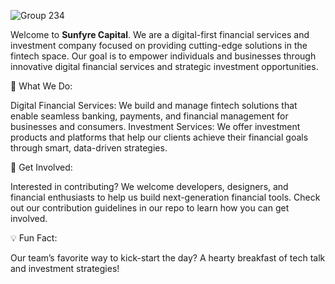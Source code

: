 
![Group 234](https://github.com/user-attachments/assets/c1b6fda7-735b-4e3a-9ed4-ffbd4ed02c15)

Welcome to **Sunfyre Capital**. We are a digital-first financial services and investment company focused on providing cutting-edge solutions in the fintech space. Our goal is to empower individuals and businesses through innovative digital financial services and strategic investment opportunities.

🌟 What We Do:

Digital Financial Services: We build and manage fintech solutions that enable seamless banking, payments, and financial management for businesses and consumers.
Investment Services: We offer investment products and platforms that help our clients achieve their financial goals through smart, data-driven strategies.

🌱 Get Involved:

Interested in contributing? We welcome developers, designers, and financial enthusiasts to help us build next-generation financial tools. Check out our contribution guidelines in our repo to learn how you can get involved.

💡 Fun Fact:

Our team’s favorite way to kick-start the day? A hearty breakfast of tech talk and investment strategies!

